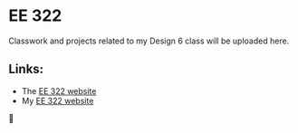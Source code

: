 # EE 322
Classwork and projects related to my Design 6 class will be uploaded here.  
## Links:
- The [EE 322 website](https://sites.google.com/view/ece322/projects)  
- My [EE 322 website](https://sites.google.com/stevens.edu/ee322group20/home)  

:monkey:

